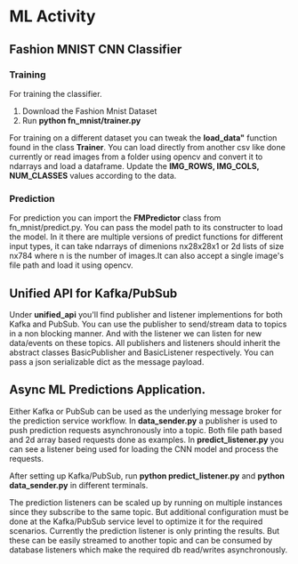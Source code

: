 # ML Activity

## Fashion MNIST CNN Classifier

### Training

For training the classifier. 
1. Download the Fashion Mnist Dataset
2. Run **python fn_mnist/trainer.py** 

For training on a different dataset you can tweak the **load_data"** function found in the class **Trainer**. You can load directly from another csv like done currently or read images from a folder using opencv and convert it to ndarrays and load a dataframe. Update the **IMG_ROWS, IMG_COLS, NUM_CLASSES** values according to the data.


### Prediction

For prediction you can import the **FMPredictor** class from fn_mnist/predict.py. You can pass the model path to its constructer to load the model. In it there are multiple versions of predict functions for different input types, it can take ndarrays of dimenions nx28x28x1 or 2d lists of size nx784 where n is the number of images.It can also accept a single image's file path and load it using opencv.


## Unified API for Kafka/PubSub

Under **unified_api** you'll find publisher and listener implementions for both Kafka and PubSub. You can use the publisher to send/stream data to topics in a non blocking manner. And with the listener we can listen for new data/events on these topics. All publishers and listeners should inherit the abstract classes BasicPublisher and BasicListener respectively. You can pass a json serializable dict as the message payload.

## Async ML Predictions Application.

Either Kafka or PubSub can be used as the underlying message broker for the prediction service workflow. In **data_sender.py** a publisher is used to push prediction requests asynchronously into a topic. Both file path based and 2d array based requests done as examples. In **predict_listener.py** you can see a listener being used for loading the CNN model and process the requests.

After setting up Kafka/PubSub, run **python predict_listener.py** and **python data_sender.py** in different terminals.

The prediction listeners can be scaled up by running on multiple instances since they subscribe to the same topic. But additional configuration must be done at the Kafka/PubSub service level to optimize it for the required scenarios. Currently the prediction listener is only printing the results. But these can be easily streamed to another topic and can be consumed by database listeners which make the required db read/writes asynchronously.